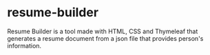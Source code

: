 # resume-builder
Resume Builder is a tool made with HTML, CSS and Thymeleaf that generates a resume document from a json file that provides person's information.
